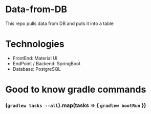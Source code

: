 # Data-from-DB
This repo pulls data from DB and puts it into a table

# Technologies
* FrontEnd: Material UI
* EndPoint / Backend: SpringBoot
* Database: PostgreSQL

# Good to know gradle commands
### (``` gradlew tasks --all ```).map(tasks => { ``` gradlew bootRun ``` })

